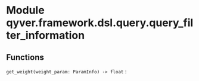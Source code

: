 Module qyver.framework.dsl.query.query_filter_information
===============================================================

Functions
---------

`get_weight(weight_param: ParamInfo) ‑> float`
:
